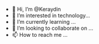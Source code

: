 - 👋 Hi, I’m @Keraydin
- 👀 I’m interested in technology...
- 🌱 I’m currently learning ...
- 💞️ I’m looking to collaborate on ...
- 📫 How to reach me ...

<!---
Keraydin/Keraydin is a ✨ special ✨ repository because its `README.md` (this file) appears on your GitHub profile.
You can click the Preview link to take a look at your changes.
--->
